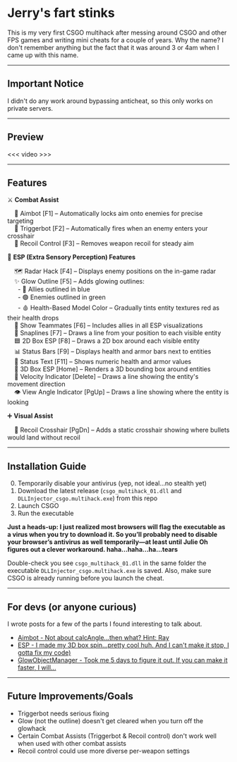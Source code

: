 # Jerry's fart stinks

This is my very first CSGO multihack after messing around CSGO and other FPS games and writing mini cheats for a couple of years. Why the name? I don't remember anything but the fact that it was around 3 or 4am when I came up with this name.

---

## Important Notice

I didn't do any work around bypassing anticheat, so this only works on private servers.

---

## Preview

<<< video >>>

---

## Features

⚔️ **Combat Assist**

&nbsp;&nbsp;&nbsp;&nbsp;🧠 Aimbot [F1] – Automatically locks aim onto enemies for precise targeting  
&nbsp;&nbsp;&nbsp;&nbsp;🔫 Triggerbot [F2] – Automatically fires when an enemy enters your crosshair  
&nbsp;&nbsp;&nbsp;&nbsp;🎯 Recoil Control [F3] – Removes weapon recoil for steady aim  


🧱 **ESP (Extra Sensory Perception) Features**

&nbsp;&nbsp;&nbsp;&nbsp;🗺️ Radar Hack [F4] – Displays enemy positions on the in-game radar  
&nbsp;&nbsp;&nbsp;&nbsp;✨ Glow Outline [F5] – Adds glowing outlines:  
&nbsp;&nbsp;&nbsp;&nbsp;&nbsp;&nbsp;- 🔵 Allies outlined in blue  
&nbsp;&nbsp;&nbsp;&nbsp;&nbsp;&nbsp;- 🟢 Enemies outlined in green  
&nbsp;&nbsp;&nbsp;&nbsp;&nbsp;&nbsp;- 🩸 Health-Based Model Color – Gradually tints entity textures red as their health drops  
&nbsp;&nbsp;&nbsp;&nbsp;👥 Show Teammates [F6] – Includes allies in all ESP visualizations  
&nbsp;&nbsp;&nbsp;&nbsp;📍 Snaplines [F7] – Draws a line from your position to each visible entity  
&nbsp;&nbsp;&nbsp;&nbsp;🟦 2D Box ESP [F8] – Draws a 2D box around each visible entity  
&nbsp;&nbsp;&nbsp;&nbsp;📊 Status Bars [F9] – Displays health and armor bars next to entities  
&nbsp;&nbsp;&nbsp;&nbsp;🧾 Status Text [F11] – Shows numeric health and armor values  
&nbsp;&nbsp;&nbsp;&nbsp;🧊 3D Box ESP [Home] – Renders a 3D bounding box around entities  
&nbsp;&nbsp;&nbsp;&nbsp;🧭 Velocity Indicator [Delete] – Draws a line showing the entity's movement direction  
&nbsp;&nbsp;&nbsp;&nbsp;👁️ View Angle Indicator [PgUp] – Draws a line showing where the entity is looking

➕ **Visual Assist**

&nbsp;&nbsp;&nbsp;&nbsp;🎯 Recoil Crosshair [PgDn] – Adds a static crosshair showing where bullets would land without recoil

---

## Installation Guide

0. Temporarily disable your antivirus (yep, not ideal...no stealth yet)
1. Download the latest release (`csgo_multihack_01.dll` and `DLLInjector_csgo.multihack.exe`) from this repo
2. Launch CSGO
3. Run the executable 

**Just a heads-up: I just realized most browsers will flag the executable as a virus when you try to download it. So you’ll probably need to disable your browser’s antivirus as well temporarily—at least until Julie Oh figures out a clever workaround. haha...haha...ha...tears**  

Double-check you see `csgo_multihack_01.dll` in the same folder the executable `DLLInjector_csgo.multihack.exe` is saved. Also, make sure CSGO is already running before you launch the cheat. 

---

## For devs (or anyone curious)

I wrote posts for a few of the parts I found interesting to talk about.

- [Aimbot - Not about calcAngle...then what? Hint: Ray](/16th/posts/aimbot)
- [ESP - I made my 3D box spin...pretty cool huh. And I can't make it stop, I gotta fix my code)](/16th/posts/esp)
- [GlowObjectManager - Took me 5 days to figure it out. If you can make it faster, I will...](/16th/posts/glowobjectmanager)

---

## Future Improvements/Goals

- Triggerbot needs serious fixing
- Glow (not the outline) doesn't get cleared when you turn off the glowhack
- Certain Combat Assists (Triggerbot & Recoil control) don't work well when used with other combat assists
- Recoil control could use more diverse per-weapon settings